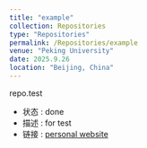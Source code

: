 ```yaml
---
title: "example"
collection: Repositories
type: "Repositories"
permalink: /Repositories/example
venue: "Peking University"
date: 2025.9.26
location: "Beijing, China"
---
```

repo.test
- 状态 : done
- 描述 : for test
- 链接 : [personal website](https://gE0650.github.io)